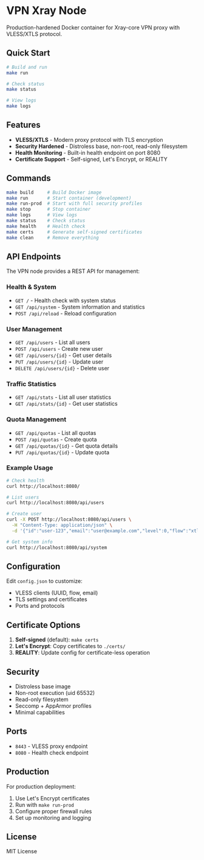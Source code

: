 # VPN Xray Node

Production-hardened Docker container for Xray-core VPN proxy with VLESS/XTLS protocol.

## Quick Start

```bash
# Build and run
make run

# Check status
make status

# View logs
make logs
```

## Features

- **VLESS/XTLS** - Modern proxy protocol with TLS encryption
- **Security Hardened** - Distroless base, non-root, read-only filesystem
- **Health Monitoring** - Built-in health endpoint on port 8080
- **Certificate Support** - Self-signed, Let's Encrypt, or REALITY

## Commands

```bash
make build     # Build Docker image
make run       # Start container (development)
make run-prod  # Start with full security profiles
make stop      # Stop container
make logs      # View logs
make status    # Check status
make health    # Health check
make certs     # Generate self-signed certificates
make clean     # Remove everything
```

## API Endpoints

The VPN node provides a REST API for management:

### Health & System
- `GET /` - Health check with system status
- `GET /api/system` - System information and statistics
- `POST /api/reload` - Reload configuration

### User Management
- `GET /api/users` - List all users
- `POST /api/users` - Create new user
- `GET /api/users/{id}` - Get user details
- `PUT /api/users/{id}` - Update user
- `DELETE /api/users/{id}` - Delete user

### Traffic Statistics
- `GET /api/stats` - List all user statistics
- `GET /api/stats/{id}` - Get user statistics

### Quota Management
- `GET /api/quotas` - List all quotas
- `POST /api/quotas` - Create quota
- `GET /api/quotas/{id}` - Get quota details
- `PUT /api/quotas/{id}` - Update quota

### Example Usage

```bash
# Check health
curl http://localhost:8080/

# List users
curl http://localhost:8080/api/users

# Create user
curl -X POST http://localhost:8080/api/users \
  -H "Content-Type: application/json" \
  -d '{"id":"user-123","email":"user@example.com","level":0,"flow":"xtls-rprx-vision"}'

# Get system info
curl http://localhost:8080/api/system
```

## Configuration

Edit `config.json` to customize:
- VLESS clients (UUID, flow, email)
- TLS settings and certificates
- Ports and protocols

## Certificate Options

1. **Self-signed** (default): `make certs`
2. **Let's Encrypt**: Copy certificates to `./certs/`
3. **REALITY**: Update config for certificate-less operation

## Security

- Distroless base image
- Non-root execution (uid 65532)
- Read-only filesystem
- Seccomp + AppArmor profiles
- Minimal capabilities

## Ports

- `8443` - VLESS proxy endpoint
- `8080` - Health check endpoint

## Production

For production deployment:
1. Use Let's Encrypt certificates
2. Run with `make run-prod`
3. Configure proper firewall rules
4. Set up monitoring and logging

## License

MIT License

